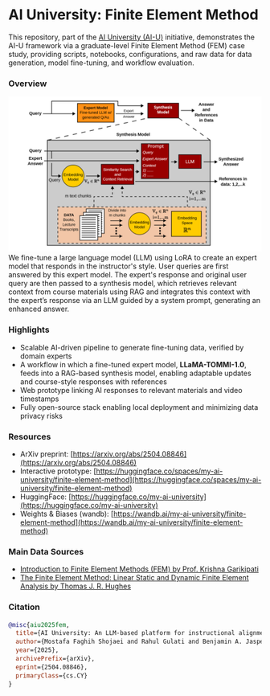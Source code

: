 # AI University: Finite Element Method
This repository, part of the [AI University (AI-U)](https://my-ai-university.com) initiative, demonstrates the AI-U framework via a graduate-level Finite Element Method (FEM) case study, providing scripts, notebooks, configurations, and raw data for data generation, model fine-tuning, and workflow evaluation.

### Overview
<img src="ai-u-framework.png" width="700">
We fine-tune a large language model (LLM) using LoRA to create an expert model that responds in the instructor's style. User queries are first answered by this expert model. The expert's response and original user query are then passed to a synthesis model, which retrieves relevant context from course materials using RAG and integrates this context with the expert’s response via an LLM guided by a system prompt, generating an enhanced answer.

### Highlights
- Scalable AI-driven pipeline to generate fine-tuning data, verified by domain experts
- A workflow in which a fine-tuned expert model, **LLaMA-TOMMI-1.0**, feeds into a RAG-based synthesis model, enabling adaptable updates and course-style responses with references
- Web prototype linking AI responses to relevant materials and video timestamps
- Fully open-source stack enabling local deployment and minimizing data privacy risks

### Resources
- ArXiv preprint: [https://arxiv.org/abs/2504.08846](https://arxiv.org/abs/2504.08846)
- Interactive prototype: [https://huggingface.co/spaces/my-ai-university/finite-element-method](https://huggingface.co/spaces/my-ai-university/finite-element-method)
- HuggingFace: [https://huggingface.co/my-ai-university](https://huggingface.co/my-ai-university)
- Weights & Biases (wandb): [https://wandb.ai/my-ai-university/finite-element-method](https://wandb.ai/my-ai-university/finite-element-method)

### Main Data Sources
- [Introduction to Finite Element Methods (FEM) by Prof. Krishna Garikipati](https://www.youtube.com/playlist?list=PLJhG_d-Sp_JHKVRhfTgDqbic_4MHpltXZ)
- [The Finite Element Method: Linear Static and Dynamic Finite Element Analysis by Thomas J. R. Hughes](https://www.google.com/books/edition/_/cHH2n_qBK0IC?hl=en)

### Citation
```bibtex
@misc{aiu2025fem,
  title={AI University: An LLM-based platform for instructional alignment to scientific classrooms},
  author={Mostafa Faghih Shojaei and Rahul Gulati and Benjamin A. Jasperson and Shangshang Wang and Simone Cimolato and Dangli Cao and Willie Neiswanger and Krishna Garikipati},
  year={2025},
  archivePrefix={arXiv},
  eprint={2504.08846},
  primaryClass={cs.CY}
}
```



